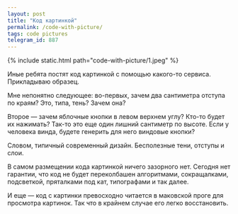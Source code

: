```yaml
---
layout: post
title: "Код картинкой"
permalink: /code-with-picture/
tags: code pictures
telegram_id: 887
---
```


{% include static.html path="code-with-picture/1.jpeg" %}

Иные ребята постят код картинкой с помощью какого-то сервиса. Прикладываю
образец.

Мне непонятно следующее: во-первых, зачем два сантиметра отступа по краям? Это,
типа, тень? Зачем она?

Второе — зачем яблочные кнопки в левом верхнем углу? Кто-то будет их нажимать?
Так-то это еще один лишний сантиметр по высоте. Если у человека винда, будете
генерить для него виндовые кнопки?

Словом, типичный современный дизайн. Бесполезные тени, отступы и слои.

В самом размещении кода картинкой ничего зазорного нет. Сегодня нет гарантии,
что код не будет переколбашен алгоритмами, сокращалками, подсветкой, пряталками
под кат, типографами и так далее.

И еще — код с картинки превосходно читается в маковской проге для просмотра
картинок. Так что в крайнем случае его легко восстановить.
